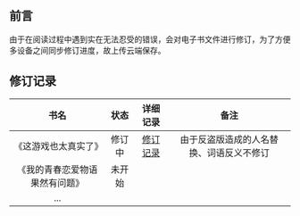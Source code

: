 ## 前言

由于在阅读过程中遇到实在无法忍受的错误，会对电子书文件进行修订，为了方便多设备之间同步修订进度，故上传云端保存。

## 修订记录

|              书名              |  状态  |                详细记录                 |                   备注                   |
| :----------------------------: | :----: | :-------------------------------------: | :--------------------------------------: |
|      《这游戏也太真实了》      | 修订中 | [修订记录](这游戏也太真实了/README.md) | 由于反盗版造成的人名替换、词语反义不修订 |
| 《我的青春恋爱物语果然有问题》 | 未开始 |                                         |                                          |
|              ...               |        |                                         |                                          |

